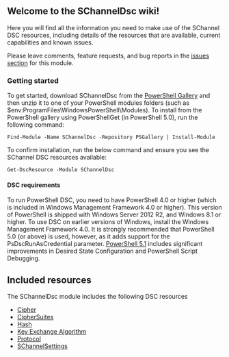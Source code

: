 ## Welcome to the SChannelDsc wiki!

Here you will find all the information you need to make use of the SChannel DSC resources, including details of the resources that are available, current capabilities and known issues.

Please leave comments, feature requests, and bug reports in the [issues section](https://github.com/dsccommunity/SChannelDsc/issues) for this module.

### Getting started

To get started, download SChannelDsc from the [PowerShell Gallery](http://www.powershellgallery.com/packages/SChannelDsc/) and then unzip it to one of your PowerShell modules folders (such as $env:ProgramFiles\WindowsPowerShell\Modules).
To install from the PowerShell gallery using PowerShellGet (in PowerShell 5.0), run the following command:

    Find-Module -Name SChannelDsc -Repository PSGallery | Install-Module

To confirm installation, run the below command and ensure you see the SChannel DSC resources available:

    Get-DscResource -Module SChannelDsc

#### DSC requirements

To run PowerShell DSC, you need to have PowerShell 4.0 or higher (which is included in Windows Management Framework 4.0 or higher).
This version of PowerShell is shipped with Windows Server 2012 R2, and Windows 8.1 or higher.
To use DSC on earlier versions of Windows, install the Windows Management Framework 4.0.
It is strongly recommended that PowerShell 5.0 (or above) is used, however, as it adds support for the PsDscRunAsCredential parameter.
[PowerShell 5.1](https://www.microsoft.com/en-us/download/details.aspx?id=54616) includes significant improvements in Desired State Configuration and PowerShell Script Debugging.

## Included resources

The SChannelDsc module includes the following DSC resources

- [Cipher](Cipher)
- [CipherSuites](CipherSuites)
- [Hash](Hash)
- [Key Exchange Algorithm](KeyExchangeAlgorithm)
- [Protocol](Protocol)
- [SChannelSettings](SChannelSettings)
